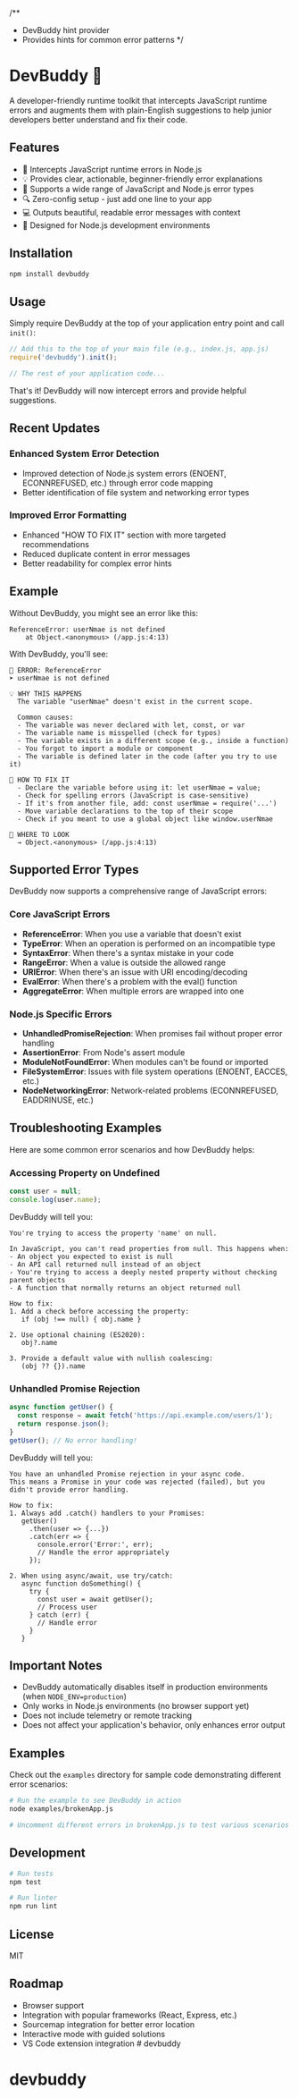 /**
 * DevBuddy hint provider
 * Provides hints for common error patterns
 */

# DevBuddy 🤖

A developer-friendly runtime toolkit that intercepts JavaScript runtime errors and augments them with plain-English suggestions to help junior developers better understand and fix their code.

## Features

- 🚨 Intercepts JavaScript runtime errors in Node.js
- 💡 Provides clear, actionable, beginner-friendly error explanations
- 🎯 Supports a wide range of JavaScript and Node.js error types
- 🔍 Zero-config setup - just add one line to your app
- 💻 Outputs beautiful, readable error messages with context
- 🧩 Designed for Node.js development environments

## Installation

```bash
npm install devbuddy
```

## Usage

Simply require DevBuddy at the top of your application entry point and call `init()`:

```javascript
// Add this to the top of your main file (e.g., index.js, app.js)
require('devbuddy').init();

// The rest of your application code...
```

That's it! DevBuddy will now intercept errors and provide helpful suggestions.

## Recent Updates

### Enhanced System Error Detection
- Improved detection of Node.js system errors (ENOENT, ECONNREFUSED, etc.) through error code mapping
- Better identification of file system and networking error types

### Improved Error Formatting
- Enhanced "HOW TO FIX IT" section with more targeted recommendations
- Reduced duplicate content in error messages
- Better readability for complex error hints

## Example

Without DevBuddy, you might see an error like this:

```
ReferenceError: userNmae is not defined
    at Object.<anonymous> (/app.js:4:13)
```

With DevBuddy, you'll see:

```
🚨 ERROR: ReferenceError 
➤ userNmae is not defined

💡 WHY THIS HAPPENS 
  The variable "userNmae" doesn't exist in the current scope.

  Common causes:
  - The variable was never declared with let, const, or var
  - The variable name is misspelled (check for typos)
  - The variable exists in a different scope (e.g., inside a function)
  - You forgot to import a module or component
  - The variable is defined later in the code (after you try to use it)

🔧 HOW TO FIX IT 
  - Declare the variable before using it: let userNmae = value;
  - Check for spelling errors (JavaScript is case-sensitive)
  - If it's from another file, add: const userNmae = require('...')
  - Move variable declarations to the top of their scope
  - Check if you meant to use a global object like window.userNmae

📍 WHERE TO LOOK 
  → Object.<anonymous> (/app.js:4:13)
```

## Supported Error Types

DevBuddy now supports a comprehensive range of JavaScript errors:

### Core JavaScript Errors
- **ReferenceError**: When you use a variable that doesn't exist
- **TypeError**: When an operation is performed on an incompatible type
- **SyntaxError**: When there's a syntax mistake in your code
- **RangeError**: When a value is outside the allowed range
- **URIError**: When there's an issue with URI encoding/decoding
- **EvalError**: When there's a problem with the eval() function
- **AggregateError**: When multiple errors are wrapped into one

### Node.js Specific Errors
- **UnhandledPromiseRejection**: When promises fail without proper error handling
- **AssertionError**: From Node's assert module
- **ModuleNotFoundError**: When modules can't be found or imported
- **FileSystemError**: Issues with file system operations (ENOENT, EACCES, etc.)
- **NodeNetworkingError**: Network-related problems (ECONNREFUSED, EADDRINUSE, etc.)

## Troubleshooting Examples

Here are some common error scenarios and how DevBuddy helps:

### Accessing Property on Undefined
```javascript
const user = null;
console.log(user.name);
```

DevBuddy will tell you:
```
You're trying to access the property 'name' on null.

In JavaScript, you can't read properties from null. This happens when:
- An object you expected to exist is null
- An API call returned null instead of an object
- You're trying to access a deeply nested property without checking parent objects
- A function that normally returns an object returned null

How to fix:
1. Add a check before accessing the property:
   if (obj !== null) { obj.name }

2. Use optional chaining (ES2020):
   obj?.name

3. Provide a default value with nullish coalescing:
   (obj ?? {}).name
```

### Unhandled Promise Rejection
```javascript
async function getUser() {
  const response = await fetch('https://api.example.com/users/1');
  return response.json();
}
getUser(); // No error handling!
```

DevBuddy will tell you:
```
You have an unhandled Promise rejection in your async code.
This means a Promise in your code was rejected (failed), but you didn't provide error handling.

How to fix:
1. Always add .catch() handlers to your Promises:
   getUser()
     .then(user => {...})
     .catch(err => {
       console.error('Error:', err);
       // Handle the error appropriately
     });

2. When using async/await, use try/catch:
   async function doSomething() {
     try {
       const user = await getUser();
       // Process user
     } catch (err) {
       // Handle error
     }
   }
```

## Important Notes

- DevBuddy automatically disables itself in production environments (when `NODE_ENV=production`)
- Only works in Node.js environments (no browser support yet)
- Does not include telemetry or remote tracking
- Does not affect your application's behavior, only enhances error output

## Examples

Check out the `examples` directory for sample code demonstrating different error scenarios:

```bash
# Run the example to see DevBuddy in action
node examples/brokenApp.js

# Uncomment different errors in brokenApp.js to test various scenarios
```

## Development

```bash
# Run tests
npm test

# Run linter
npm run lint
```

## License

MIT

## Roadmap

- Browser support
- Integration with popular frameworks (React, Express, etc.)
- Sourcemap integration for better error location
- Interactive mode with guided solutions
- VS Code extension integration # devbuddy
# devbuddy
